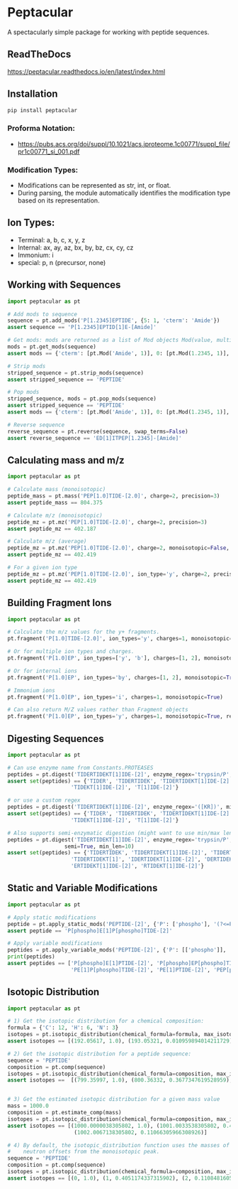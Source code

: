 
# Peptacular

A spectacularly simple package for working with peptide sequences.

## ReadTheDocs
https://peptacular.readthedocs.io/en/latest/index.html

## Installation

```bash
pip install peptacular
```

### Proforma Notation:
- https://pubs.acs.org/doi/suppl/10.1021/acs.jproteome.1c00771/suppl_file/pr1c00771_si_001.pdf

### Modification Types:
- Modifications can be represented as str, int, or float.
- During parsing, the module automatically identifies the modification type based on its representation.

## Ion Types:
 - Terminal: a, b, c, x, y, z
 - Internal: ax, ay, az, bx, by, bz, cx, cy, cz
 - Immonium: i
 - special: p, n (precursor, none)

## Working with Sequences
```python
import peptacular as pt

# Add mods to sequence
sequence = pt.add_mods('P[1.2345]EPTIDE', {5: 1, 'cterm': 'Amide'})
assert sequence == 'P[1.2345]EPTID[1]E-[Amide]'

# Get mods: mods are returned as a list of Mod objects Mod(value, multiplier)
mods = pt.get_mods(sequence)
assert mods == {'cterm': [pt.Mod('Amide', 1)], 0: [pt.Mod(1.2345, 1)], 5: [pt.Mod(1, 1)]}

# Strip mods
stripped_sequence = pt.strip_mods(sequence)
assert stripped_sequence == 'PEPTIDE'

# Pop mods
stripped_sequence, mods = pt.pop_mods(sequence)
assert stripped_sequence == 'PEPTIDE'
assert mods == {'cterm': [pt.Mod('Amide', 1)], 0: [pt.Mod(1.2345, 1)], 5: [pt.Mod(1, 1)]}

# Reverse sequence
reverse_sequence = pt.reverse(sequence, swap_terms=False)
assert reverse_sequence == 'ED[1]ITPEP[1.2345]-[Amide]'
```

## Calculating mass and m/z

```python
import peptacular as pt

# Calculate mass (monoisotopic)
peptide_mass = pt.mass('PEP[1.0]TIDE-[2.0]', charge=2, precision=3)
assert peptide_mass == 804.375

# Calculate m/z (monoisotopic)
peptide_mz = pt.mz('PEP[1.0]TIDE-[2.0]', charge=2, precision=3)
assert peptide_mz == 402.187

# Calculate m/z (average)
peptide_mz = pt.mz('PEP[1.0]TIDE-[2.0]', charge=2, monoisotopic=False, precision=3)
assert peptide_mz == 402.419

# For a given ion type
peptide_mz = pt.mz('PEP[1.0]TIDE-[2.0]', ion_type='y', charge=2, precision=3)
assert peptide_mz == 402.419
```

## Building Fragment Ions

```python
import peptacular as pt

# Calculate the m/z values for the y+ fragments.
pt.fragment('P[1.0]TIDE-[2.0]', ion_types='y', charges=1, monoisotopic=True)

# Or for multiple ion types and charges.
pt.fragment('P[1.0]EP', ion_types=['y', 'b'], charges=[1, 2], monoisotopic=True)

# Or for internal ions
pt.fragment('P[1.0]EP', ion_types='by', charges=[1, 2], monoisotopic=True)

# Immonium ions
pt.fragment('P[1.0]EP', ion_types='i', charges=1, monoisotopic=True)

# Can also return M/Z values rather than Fragment objects
pt.fragment('P[1.0]EP', ion_types='y', charges=1, monoisotopic=True, return_type='mz')
```

## Digesting Sequences
```python
import peptacular as pt

# Can use enzyme name from Constants.PROTEASES
peptides = pt.digest('TIDERTIDEKT[1]IDE-[2]', enzyme_regex='trypsin/P', missed_cleavages=2)
assert set(peptides) == {'TIDER', 'TIDERTIDEK', 'TIDERTIDEKT[1]IDE-[2]', 'TIDEK',
                    'TIDEKT[1]IDE-[2]', 'T[1]IDE-[2]'}

# or use a custom regex
peptides = pt.digest('TIDERTIDEKT[1]IDE-[2]', enzyme_regex='([KR])', missed_cleavages=2)
assert set(peptides) == {'TIDER', 'TIDERTIDEK', 'TIDERTIDEKT[1]IDE-[2]', 'TIDEK',
                    'TIDEKT[1]IDE-[2]', 'T[1]IDE-[2]'}

# Also supports semi-enzymatic digestion (might want to use min/max len to filter)
peptides = pt.digest('TIDERTIDEKT[1]IDE-[2]', enzyme_regex='trypsin/P', missed_cleavages=2,
                  semi=True, min_len=10)
assert set(peptides) == {'TIDERTIDEK', 'TIDERTIDEKT[1]IDE-[2]', 'TIDERTIDEKT[1]ID', 'TIDERTIDEKT[1]I',
                    'TIDERTIDEKT[1]', 'IDERTIDEKT[1]IDE-[2]', 'DERTIDEKT[1]IDE-[2]',
                    'ERTIDEKT[1]IDE-[2]', 'RTIDEKT[1]IDE-[2]'}
```

## Static and Variable Modifications

```python
import peptacular as pt

# Apply static modifications
peptide = pt.apply_static_mods('PEPTIDE-[2]', {'P': ['phospho'], '(?<=P)E': [1]})
assert peptide == 'P[phospho]E[1]P[phospho]TIDE-[2]'

# Apply variable modifications
peptides = pt.apply_variable_mods('PEPTIDE-[2]', {'P': [['phospho']], '(?<=P)E': [[1]]}, max_mods=2)
print(peptides)
assert peptides == ['P[phospho]E[1]PTIDE-[2]', 'P[phospho]EP[phospho]TIDE-[2]', 'P[phospho]EPTIDE-[2]',
                    'PE[1]P[phospho]TIDE-[2]', 'PE[1]PTIDE-[2]', 'PEP[phospho]TIDE-[2]', 'PEPTIDE-[2]']

```

## Isotopic Distribution
```python
import peptacular as pt

# 1) Get the isotopic distribution for a chemical composition:
formula = {'C': 12, 'H': 6, 'N': 3}
isotopes = pt.isotopic_distribution(chemical_formula=formula, max_isotopes=3)
assert isotopes == [(192.05617, 1.0), (193.05321, 0.010959894014211729), (193.05952, 0.1297887395127868)]

# 2) Get the isotopic distribution for a peptide sequence:
sequence = 'PEPTIDE'
composition = pt.comp(sequence)
isotopes = pt.isotopic_distribution(chemical_formula=composition, max_isotopes=3)
assert isotopes ==  [(799.35997, 1.0), (800.36332, 0.3677347619528959), (801.36668, 0.06562576793973895)]


# 3) Get the estimated isotopic distribution for a given mass value
mass = 1000.0
composition = pt.estimate_comp(mass)
isotopes = pt.isotopic_distribution(chemical_formula=composition, max_isotopes=3)
assert isotopes == [(1000.0000038305802, 1.0), (1001.0033538305802, 0.47589204488021836),
                     (1002.0067138305802, 0.11066305966308926)]

# 4) By default, the isotopic_distribution function uses the masses of the elements, but it is also possible to use
#    neutron offsets from the monoisotopic peak.
sequence = 'PEPTIDE'
composition = pt.comp(sequence)
isotopes = pt.isotopic_distribution(chemical_formula=composition, max_isotopes=3, use_neutron_count=True)
assert isotopes == [(0, 1.0), (1, 0.4051174337315902), (2, 0.11084816056223826)]
```
